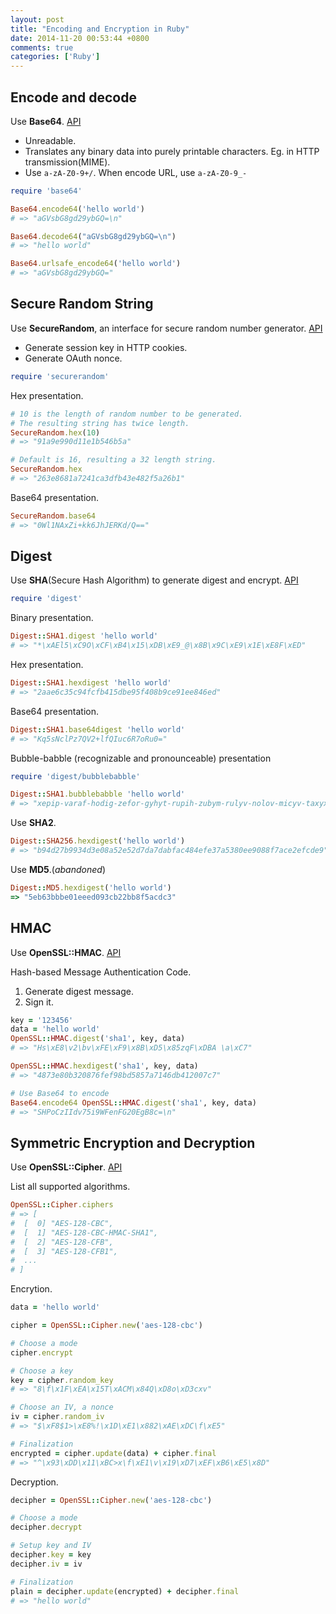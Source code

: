 ```yaml
---
layout: post
title: "Encoding and Encryption in Ruby"
date: 2014-11-20 00:53:44 +0800
comments: true
categories: ['Ruby']
---
```


## Encode and decode

Use **Base64**. [API](http://ruby-doc.org/stdlib-2.1.5/libdoc/base64/rdoc/Base64.html)

+ Unreadable.
+ Translates any binary data into purely printable characters. Eg. in HTTP transmission(MIME).
+ Use `a-zA-Z0-9+/`. When encode URL, use `a-zA-Z0-9_-`

```ruby
require 'base64'

Base64.encode64('hello world')
# => "aGVsbG8gd29ybGQ=\n"

Base64.decode64("aGVsbG8gd29ybGQ=\n")
# => "hello world"

Base64.urlsafe_encode64('hello world')
# => "aGVsbG8gd29ybGQ="
```

## Secure Random String

Use **SecureRandom**, an interface for secure random number generator. [API](http://ruby-doc.org/stdlib-2.1.2/libdoc/securerandom/rdoc/SecureRandom.html)

+ Generate session key in HTTP cookies.
+ Generate OAuth nonce.

```ruby
require 'securerandom'
```

Hex presentation.

```ruby
# 10 is the length of random number to be generated.
# The resulting string has twice length.
SecureRandom.hex(10)
# => "91a9e990d11e1b546b5a"

# Default is 16, resulting a 32 length string.
SecureRandom.hex
# => "263e8681a7241ca3dfb43e482f5a26b1"
```

Base64 presentation.

```ruby
SecureRandom.base64
# => "0Wl1NAxZi+kk6JhJERKd/Q=="
```

## Digest

Use **SHA**(Secure Hash Algorithm) to generate digest and encrypt. [API](http://ruby-doc.org/stdlib-2.1.0/libdoc/digest/rdoc/Digest.html)

```ruby
require 'digest'
```

Binary presentation.

```ruby
Digest::SHA1.digest 'hello world'
# => "*\xAEl5\xC9O\xCF\xB4\x15\xDB\xE9_@\x8B\x9C\xE9\x1E\xE8F\xED"
```

Hex presentation.

```ruby
Digest::SHA1.hexdigest 'hello world'
# => "2aae6c35c94fcfb415dbe95f408b9ce91ee846ed"
```

Base64 presentation.

```ruby
Digest::SHA1.base64digest 'hello world'
# => "Kq5sNclPz7QV2+lfQIuc6R7oRu0="
```

Bubble-babble (recognizable and pronounceable) presentation

```ruby
require 'digest/bubblebabble'

Digest::SHA1.bubblebabble 'hello world'
# => "xepip-varaf-hodig-zefor-gyhyt-rupih-zubym-rulyv-nolov-micyv-taxyx"
```

Use **SHA2**.

```ruby
Digest::SHA256.hexdigest('hello world')
# => "b94d27b9934d3e08a52e52d7da7dabfac484efe37a5380ee9088f7ace2efcde9"
```

Use **MD5**.(*abandoned*)

```ruby
Digest::MD5.hexdigest('hello world')
=> "5eb63bbbe01eeed093cb22bb8f5acdc3"
```

## HMAC

Use **OpenSSL::HMAC**. [API](http://ruby-doc.org/stdlib-2.1.2/libdoc/openssl/rdoc/OpenSSL/HMAC.html)

Hash-based Message Authentication Code. 

1. Generate digest message.
2. Sign it.

```ruby
key = '123456'
data = 'hello world'
OpenSSL::HMAC.digest('sha1', key, data)
# => "Hs\xE8\v2\bv\xFE\xF9\x8B\xD5\x85zqF\xDBA \a\xC7"

OpenSSL::HMAC.hexdigest('sha1', key, data)
# => "4873e80b320876fef98bd5857a7146db412007c7"

# Use Base64 to encode
Base64.encode64 OpenSSL::HMAC.digest('sha1', key, data)
# => "SHPoCzIIdv75i9WFenFG20EgB8c=\n"
```


## Symmetric Encryption and Decryption

Use **OpenSSL::Cipher**. [API](http://ruby-doc.org/stdlib-1.9.3/libdoc/openssl/rdoc/OpenSSL/Cipher.html)

List all supported algorithms.

```ruby
OpenSSL::Cipher.ciphers
# => [
#  [  0] "AES-128-CBC",
#  [  1] "AES-128-CBC-HMAC-SHA1",
#  [  2] "AES-128-CFB",
#  [  3] "AES-128-CFB1",
#  ...
# ]
```

Encrytion.

```ruby
data = 'hello world'

cipher = OpenSSL::Cipher.new('aes-128-cbc')

# Choose a mode
cipher.encrypt

# Choose a key
key = cipher.random_key
# => "8\f\x1F\xEA\x15T\xACM\x84Q\xD8o\xD3cxv"

# Choose an IV, a nonce
iv = cipher.random_iv
# => "$\xF8$1>\xE8%!\x1D\xE1\x882\xAE\xDC\f\xE5"

# Finalization
encrypted = cipher.update(data) + cipher.final
# => "^\x93\xDD\x11\xBC>x\f\xE1\v\x19\xD7\xEF\xB6\xE5\x8D"
```

Decryption.

```ruby
decipher = OpenSSL::Cipher.new('aes-128-cbc')

# Choose a mode
decipher.decrypt

# Setup key and IV
decipher.key = key
decipher.iv = iv

# Finalization
plain = decipher.update(encrypted) + decipher.final
# => "hello world"
```
